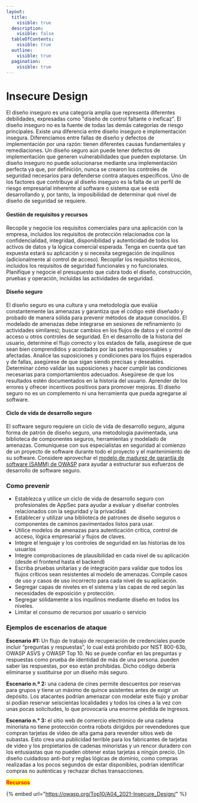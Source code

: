 ```yaml
---
layout:
  title:
    visible: true
  description:
    visible: false
  tableOfContents:
    visible: true
  outline:
    visible: true
  pagination:
    visible: true
---
```


# Insecure Design

El diseño inseguro es una categoría amplia que representa diferentes debilidades, expresadas como "diseño de control faltante o ineficaz". El diseño inseguro no es la fuente de todas las demás categorías de riesgo principales. Existe una diferencia entre diseño inseguro e implementación insegura. Diferenciamos entre fallas de diseño y defectos de implementación por una razón: tienen diferentes causas fundamentales y remediaciones. Un diseño seguro aún puede tener defectos de implementación que generen vulnerabilidades que pueden explotarse. Un diseño inseguro no puede solucionarse mediante una implementación perfecta ya que, por definición, nunca se crearon los controles de seguridad necesarios para defenderse contra ataques específicos. Uno de los factores que contribuye al diseño inseguro es la falta de un perfil de riesgo empresarial inherente al software o sistema que se está desarrollando y, por tanto, la imposibilidad de determinar qué nivel de diseño de seguridad se requiere.

#### Gestión de requisitos y recursos <a href="#requirements-and-resource-management" id="requirements-and-resource-management"></a>

Recopile y negocie los requisitos comerciales para una aplicación con la empresa, incluidos los requisitos de protección relacionados con la confidencialidad, integridad, disponibilidad y autenticidad de todos los activos de datos y la lógica comercial esperada. Tenga en cuenta qué tan expuesta estará su aplicación y si necesita segregación de inquilinos (adicionalmente al control de acceso). Recopilar los requisitos técnicos, incluidos los requisitos de seguridad funcionales y no funcionales. Planifique y negocie el presupuesto que cubra todo el diseño, construcción, pruebas y operación, incluidas las actividades de seguridad.

#### Diseño seguro <a href="#secure-design" id="secure-design"></a>

El diseño seguro es una cultura y una metodología que evalúa constantemente las amenazas y garantiza que el código esté diseñado y probado de manera sólida para prevenir métodos de ataque conocidos. El modelado de amenazas debe integrarse en sesiones de refinamiento (o actividades similares); buscar cambios en los flujos de datos y el control de acceso u otros controles de seguridad. En el desarrollo de la historia del usuario, determine el flujo correcto y los estados de falla, asegúrese de que sean bien comprendidos y acordados por las partes responsables y afectadas. Analice las suposiciones y condiciones para los flujos esperados y de fallas, asegúrese de que sigan siendo precisas y deseables. Determinar cómo validar las suposiciones y hacer cumplir las condiciones necesarias para comportamientos adecuados. Asegúrese de que los resultados estén documentados en la historia del usuario. Aprender de los errores y ofrecer incentivos positivos para promover mejoras. El diseño seguro no es un complemento ni una herramienta que pueda agregarse al software.

#### Ciclo de vida de desarrollo seguro <a href="#secure-development-lifecycle" id="secure-development-lifecycle"></a>

El software seguro requiere un ciclo de vida de desarrollo seguro, alguna forma de patrón de diseño seguro, una metodología pavimentada, una biblioteca de componentes seguros, herramientas y modelado de amenazas. Comuníquese con sus especialistas en seguridad al comienzo de un proyecto de software durante todo el proyecto y el mantenimiento de su software. Considere aprovechar el [modelo de madurez de garantía de software (SAMM) de OWASP](https://owaspsamm.org/) para ayudar a estructurar sus esfuerzos de desarrollo de software seguro.

### Como prevenir <a href="#how-to-prevent" id="how-to-prevent"></a>

* Establezca y utilice un ciclo de vida de desarrollo seguro con profesionales de AppSec para ayudar a evaluar y diseñar controles relacionados con la seguridad y la privacidad.
* Establecer y utilizar una biblioteca de patrones de diseño seguros o componentes de caminos pavimentados listos para usar.
* Utilice modelos de amenazas para autenticación crítica, control de acceso, lógica empresarial y flujos de claves.
* Integre el lenguaje y los controles de seguridad en las historias de los usuarios
* Integre comprobaciones de plausibilidad en cada nivel de su aplicación (desde el frontend hasta el backend)
* Escriba pruebas unitarias y de integración para validar que todos los flujos críticos sean resistentes al modelo de amenazas. Compile casos de uso _y_ casos de uso incorrecto para cada nivel de su aplicación.
* Segregar capas de niveles en el sistema y las capas de red según las necesidades de exposición y protección.
* Segregar sólidamente a los inquilinos mediante diseño en todos los niveles.
* Limitar el consumo de recursos por usuario o servicio

### Ejemplos de escenarios de ataque <a href="#example-attack-scenarios" id="example-attack-scenarios"></a>

**Escenario #1:** Un flujo de trabajo de recuperación de credenciales puede incluir “preguntas y respuestas”, lo cual está prohibido por NIST 800-63b, OWASP ASVS y OWASP Top 10. No se puede confiar en las preguntas y respuestas como prueba de identidad de más de una persona. pueden saber las respuestas, por eso están prohibidas. Dicho código debería eliminarse y sustituirse por un diseño más seguro.

**Escenario n.º 2:** una cadena de cines permite descuentos por reservas para grupos y tiene un máximo de quince asistentes antes de exigir un depósito. Los atacantes podrían amenazar con modelar este flujo y probar si podían reservar seiscientas localidades y todos los cines a la vez con unas pocas solicitudes, lo que provocaría una enorme pérdida de ingresos.

**Escenario n.° 3:** el sitio web de comercio electrónico de una cadena minorista no tiene protección contra robots dirigidos por revendedores que compran tarjetas de video de alta gama para revender sitios web de subastas. Esto crea una publicidad terrible para los fabricantes de tarjetas de video y los propietarios de cadenas minoristas y un rencor duradero con los entusiastas que no pueden obtener estas tarjetas a ningún precio. Un diseño cuidadoso anti-bot y reglas lógicas de dominio, como compras realizadas a los pocos segundos de estar disponibles, podrían identificar compras no auténticas y rechazar dichas transacciones.



<mark style="color:red;">**Recursos**</mark>

{% embed url="https://owasp.org/Top10/A04_2021-Insecure_Design/" %}
